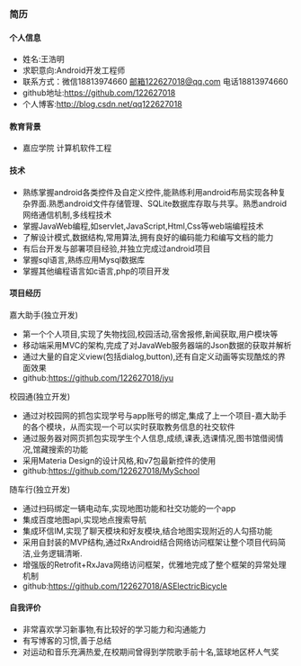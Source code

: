 ### 简历
#### 个人信息
+ 姓名:王浩明
+ 求职意向:Android开发工程师
+ 联系方式：微信18813974660 邮箱122627018@qq.com 电话18813974660
+ github地址:https://github.com/122627018
+ 个人博客:http://blog.csdn.net/qq122627018

#### 教育背景
+ 嘉应学院 计算机软件工程

#### 技术
+ 熟练掌握android各类控件及自定义控件,能熟练利用android布局实现各种复杂界面.熟悉android文件存储管理、SQLite数据库存取与共享。熟悉android网络通信机制,多线程技术
+ 掌握JavaWeb编程,如servlet,JavaScript,Html,Css等web端编程技术
+ 了解设计模式,数据结构,常用算法,拥有良好的编码能力和编写文档的能力
+ 有后台开发与部署项目经验,并独立完成过android项目
+ 掌握sql语言,熟练应用Mysql数据库
+ 掌握其他编程语言如c语言,php的项目开发


#### 项目经历

嘉大助手(独立开发)
+ 第一个个人项目,实现了失物找回,校园活动,宿舍报修,新闻获取,用户模块等
+ 移动端采用MVC的架构,完成了对JavaWeb服务器端的Json数据的获取并解析
+ 通过大量的自定义view(包括dialog,button),还有自定义动画等实现酷炫的界面效果
+ github:https://github.com/122627018/jyu

校园通(独立开发)
+ 通过对校园网的抓包实现学号与app账号的绑定,集成了上一个项目-嘉大助手的各个模块，从而实现一个可以实时获取教务信息的社交软件
+ 通过服务器对网页抓包实现学生个人信息,成绩,课表,选课情况,图书馆借阅情况,馆藏搜索的功能
+ 采用Materia Design的设计风格,和v7包最新控件的使用
+ github:https://github.com/122627018/MySchool


随车行(独立开发)
+ 通过扫码绑定一辆电动车,实现地图功能和社交功能的一个app
+ 集成百度地图api,实现地点搜索导航
+ 集成环信IM,实现了聊天模块和好友模块,结合地图实现附近的人勾搭功能
+ 采用自封装的MVP结构,通过RxAndroid结合网络访问框架让整个项目代码简洁,业务逻辑清晰.
+ 增强版的Retrofit+RxJava网络访问框架，优雅地完成了整个框架的异常处理机制
+ github:https://github.com/122627018/ASElectricBicycle


#### 自我评价
+ 非常喜欢学习新事物,有比较好的学习能力和沟通能力
+ 有写博客的习惯,善于总结
+ 对运动和音乐充满热爱,在校期间曾得到学院歌手前十名,篮球地区杯人气奖

